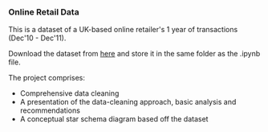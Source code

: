 ### Online Retail Data
This is a dataset of a UK-based online retailer's 1 year of transactions (Dec'10 - Dec'11). 

Download the dataset from [here](https://www.kaggle.com/datasets/vijayuv/onlineretail/data) and store it in the same folder as the .ipynb file.

The project comprises:
* Comprehensive data cleaning
* A presentation of the data-cleaning approach, basic analysis and recommendations
* A conceptual star schema diagram based off the dataset
